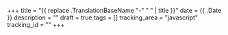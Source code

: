 +++
title = "{{ replace .TranslationBaseName "-" " " | title }}"
date = {{ .Date }}
description = ""
draft = true
tags = []
tracking_area = "javascript"
tracking_id = ""
+++
